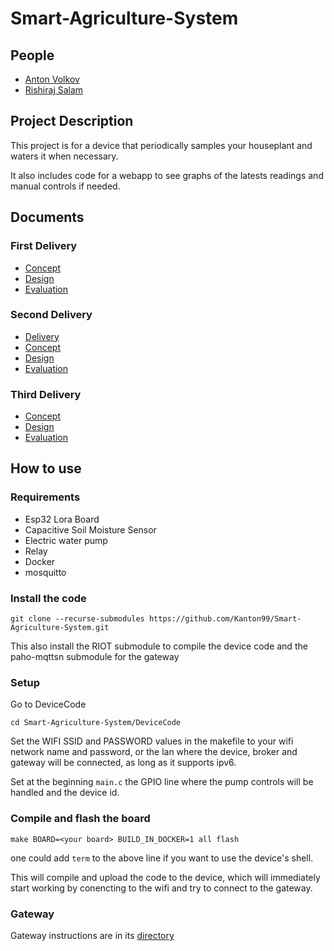# Smart-Agriculture-System

## People 

- [Anton Volkov](https://www.linkedin.com/in/anton-volkov-318746129/)
- [Rishiraj Salam](https://www.linkedin.com/in/rishiraj-salam-78ba32151/)

## Project Description
This project is for a device that periodically samples your houseplant and waters it when necessary.

It also includes code for a webapp to see graphs of the latests readings and manual controls if needed.

## Documents
### First Delivery

- [Concept](./First%20Delivery/Concept.md)
- [Design](./First%20Delivery/Design.md)
- [Evaluation](./First%20Delivery/Evaluation.md)

### Second Delivery
- [Delivery](./Second%20delivery/2nd%20Delivery.md)
- [Concept](./Second%20delivery/Concept.md)
- [Design](./Second%20delivery/Design.md)
- [Evaluation](./Second%20delivery/Evaluation.md)

### Third Delivery
- [Concept](./Third%20Delivery/Concept.md)
- [Design](./Third%20Delivery/Design.md)
- [Evaluation](./Third%20Delivery/Evaluation.md)

## How to use
### Requirements
- Esp32 Lora Board
- Capacitive Soil Moisture Sensor
- Electric water pump
- Relay
- Docker
- mosquitto
### Install the code
```git clone --recurse-submodules https://github.com/Kanton99/Smart-Agriculture-System.git ```

This also install the RIOT submodule to compile the device code and the paho-mqttsn submodule for the gateway

### Setup
Go to DeviceCode

```cd Smart-Agriculture-System/DeviceCode```

Set the WIFI SSID and PASSWORD values in the makefile to your wifi network name and password, or the lan where the device, broker and gateway will be connected, as long as it supports ipv6.

Set at the beginning ```main.c``` the GPIO line where the pump controls will be handled and the device id.

### Compile and flash the board

```make BOARD=<your board> BUILD_IN_DOCKER=1 all flash```

one could add ```term``` to the above line if you want to use the device's shell.

This will compile and upload the code to the device, which will immediately start working by conencting to the wifi and try to connect to the gateway.

### Gateway
Gateway instructions are in its [directory](./gateway/README.md)
